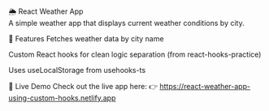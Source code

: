 🌦️ React Weather App  
A simple weather app that displays current weather conditions by city.

🔧 Features
Fetches weather data by city name

Custom React hooks for clean logic separation (from react-hooks-practice)

Uses useLocalStorage from usehooks-ts

🚀 Live Demo
Check out the live app here:
👉 https://react-weather-app-using-custom-hooks.netlify.app
